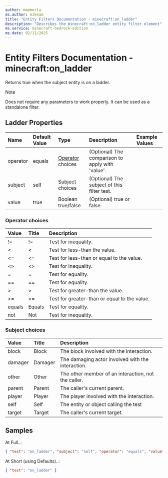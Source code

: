 ```yaml
---
author: mammerla
ms.author: mikeam
title: "Entity Filters Documentation - minecraft:on_ladder"
description: "Describes the minecraft:on_ladder entity filter element"
ms.service: minecraft-bedrock-edition
ms.date: 02/11/2025 
---
```


# Entity Filters Documentation - minecraft:on_ladder

Returns true when the subject entity is on a ladder.

> [!Note]
> Does not require any parameters to work properly. It can be used as a standalone filter.


## Ladder Properties

|Name       |Default Value |Type |Description |Example Values |
|:----------|:-------------|:----|:-----------|:------------- |
| operator | equals | [Operator](#operator-choices) choices | (Optional) The comparison to apply with 'value'. |  | 
| subject | self | [Subject](#subject-choices) choices | (Optional) The subject of this filter test. |  | 
| value | true | Boolean true/false | (Optional) true or false. |  | 

### Operator choices

|Value       |Title |Description |
|:-----------|:-----|:-----------|
| != | != | Test for inequality.|
| < | < | Test for less-than the value.|
| <= | <= | Test for less-than or equal to the value.|
| <> | <> | Test for inequality.|
| = | = | Test for equality.|
| == | == | Test for equality.|
| > | > | Test for greater-than the value.|
| >= | >= | Test for greater-than or equal to the value.|
| equals | Equals | Test for equality.|
| not | Not | Test for inequality.|

### Subject choices

|Value       |Title |Description |
|:-----------|:-----|:-----------|
| block | Block | The block involved with the interaction.|
| damager | Damager | The damaging actor involved with the interaction.|
| other | Other | The other member of an interaction, not the caller.|
| parent | Parent | The caller's current parent.|
| player | Player | The player involved with the interaction.|
| self | Self | The entity or object calling the test|
| target | Target | The caller's current target.|

## Samples

At Full..: 

```json
{ "test": "on_ladder", "subject": "self", "operator": "equals", "value": "true" }
```

At Short (using Defaults)..: 

```json
{ "test": "on_ladder" }
```
